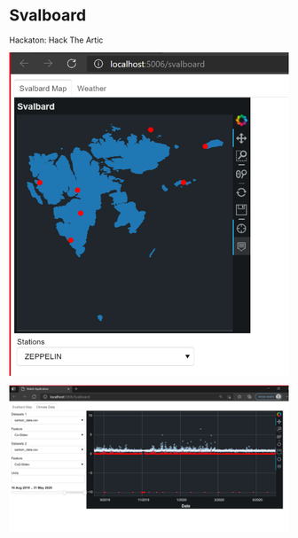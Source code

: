 # Svalboard
Hackaton: Hack The Artic


![image](https://github.com/MateoVM/Svalboard/blob/main/map_screenshot.PNG)

![image](https://github.com/MateoVM/Svalboard/blob/main/climate_screenshot.PNG)
